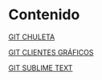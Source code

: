# Contenido

[GIT CHULETA](GIT_CHULETA.md)

[GIT CLIENTES GRÁFICOS](GIT_CLIENTES_GRÁFICOS.md)

[GIT SUBLIME TEXT](GIT_SUBLIME_TEXT.md)

